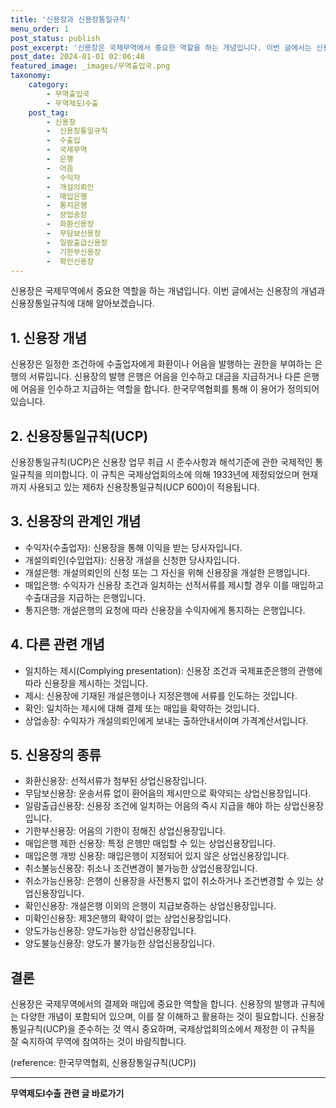 ```yaml
---
title: '신용장과 신용장통일규칙'
menu_order: 1
post_status: publish
post_excerpt: '신용장은 국제무역에서 중요한 역할을 하는 개념입니다. 이번 글에서는 신용장의 개념과 신용장통일규칙에 대해 알아보겠습니다.'
post_date: 2024-01-01 02:06:48
featured_image: _images/무역출입국.png
taxonomy:
    category:
        - 무역출입국
        - 무역제도Ⅰ수출
    post_tag:
        - 신용장
        -  신용장통일규칙
        -  수출입
        -  국제무역
        -  은행
        -  어음
        -  수익자
        -  개설의뢰인
        -  매입은행
        -  통지은행
        -  상업송장
        -  화환신용장
        -  무담보신용장
        -  일람출급신용장
        -  기한부신용장
        -  확인신용장
---
```



신용장은 국제무역에서 중요한 역할을 하는 개념입니다. 이번 글에서는 신용장의 개념과 신용장통일규칙에 대해 알아보겠습니다.

## 1. 신용장 개념

신용장은 일정한 조건하에 수출업자에게 화환이나 어음을 발행하는 권한을 부여하는 은행의 서류입니다. 신용장의 발행 은행은 어음을 인수하고 대금을 지급하거나 다른 은행에 어음을 인수하고 지급하는 역할을 합니다. 한국무역협회를 통해 이 용어가 정의되어 있습니다.

## 2. 신용장통일규칙(UCP)

신용장통일규칙(UCP)은 신용장 업무 취급 시 준수사항과 해석기준에 관한 국제적인 통일규칙을 의미합니다. 이 규칙은 국제상업회의소에 의해 1933년에 제정되었으며 현재까지 사용되고 있는 제6차 신용장통일규칙(UCP 600)이 적용됩니다.

## 3. 신용장의 관계인 개념

- 수익자(수출업자): 신용장을 통해 이익을 받는 당사자입니다.
- 개설의뢰인(수입업자): 신용장 개설을 신청한 당사자입니다.
- 개설은행: 개설의뢰인의 신청 또는 그 자신을 위해 신용장을 개설한 은행입니다.
- 매입은행: 수익자가 신용장 조건과 일치하는 선적서류를 제시할 경우 이를 매입하고 수출대금을 지급하는 은행입니다.
- 통지은행: 개설은행의 요청에 따라 신용장을 수익자에게 통지하는 은행입니다.

## 4. 다른 관련 개념

- 일치하는 제시(Complying presentation): 신용장 조건과 국제표준은행의 관행에 따라 신용장을 제시하는 것입니다.
- 제시: 신용장에 기재된 개설은행이나 지정은행에 서류를 인도하는 것입니다.
- 확인: 일치하는 제시에 대해 결제 또는 매입을 확약하는 것입니다.
- 상업송장: 수익자가 개설의뢰인에게 보내는 출하안내서이며 가격계산서입니다.

## 5. 신용장의 종류

- 화환신용장: 선적서류가 첨부된 상업신용장입니다.
- 무담보신용장: 운송서류 없이 환어음의 제시만으로 확약되는 상업신용장입니다.
- 일람출급신용장: 신용장 조건에 일치하는 어음의 즉시 지급을 해야 하는 상업신용장입니다.
- 기한부신용장: 어음의 기한이 정해진 상업신용장입니다.
- 매입은행 제한 신용장: 특정 은행만 매입할 수 있는 상업신용장입니다.
- 매입은행 개방 신용장: 매입은행이 지정되어 있지 않은 상업신용장입니다.
- 취소불능신용장: 취소나 조건변경이 불가능한 상업신용장입니다.
- 취소가능신용장: 은행이 신용장을 사전통지 없이 취소하거나 조건변경할 수 있는 상업신용장입니다.
- 확인신용장: 개설은행 이외의 은행이 지급보증하는 상업신용장입니다.
- 미확인신용장: 제3은행의 확약이 없는 상업신용장입니다.
- 양도가능신용장: 양도가능한 상업신용장입니다.
- 양도불능신용장: 양도가 불가능한 상업신용장입니다.

## 결론

신용장은 국제무역에서의 결제와 매입에 중요한 역할을 합니다. 신용장의 발행과 규칙에는 다양한 개념이 포함되어 있으며, 이를 잘 이해하고 활용하는 것이 필요합니다. 신용장통일규칙(UCP)을 준수하는 것 역시 중요하며, 국제상업회의소에서 제정한 이 규칙을 잘 숙지하여 무역에 참여하는 것이 바람직합니다.


(reference: 한국무역협회, 신용장통일규칙(UCP))
<!-- wp:separator -->
<hr class="wp-block-separator has-alpha-channel-opacity"/>
<!-- /wp:separator -->

<!-- wp:group {"backgroundColor":"base","layout":{"type":"constrained"}} -->
<div class="wp-block-group has-base-background-color has-background"><!-- wp:paragraph {"align":"center","fontSize":"medium"} -->
<p class="has-text-align-center has-large-font-size"><strong>무역제도Ⅰ수출 관련 글 바로가기</strong></p>
<!-- /wp:paragraph -->


<!-- wp:latest-posts
{"categories":[{"id":14332,"count":19,"description":"","link":"https://uknowlaw.com/category/%eb%ac%b4%ec%97%ad%ec%a0%9c%eb%8f%84%e2%85%b0%ec%88%98%ec%b6%9c/","name":"무역제도Ⅰ수출","slug":"무역제도Ⅰ수출","taxonomy":"category","parent":0,"meta":[],"_links":{"self":[{"href":"https://uknowlaw.com/wp-json/wp/v2/categories/14332"}],"collection":[{"href":"https://uknowlaw.com/wp-json/wp/v2/categories"}],"about":[{"href":"https://uknowlaw.com/wp-json/wp/v2/taxonomies/category"}],"wp:post_type":[{"href":"https://uknowlaw.com/wp-json/wp/v2/posts?categories=14332"}],"curies":[{"name":"wp","href":"https://api.w.org/{rel}","templated":true}]}}],"postsToShow":100,"excerptLength":28,"postLayout":"grid","columns":2,"featuredImageAlign":"left","featuredImageSizeSlug":"large","fontSize":"small"} /--></div>
<!-- /wp:group -->